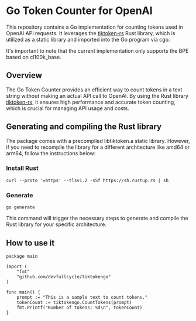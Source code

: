 # Go Token Counter for OpenAI

This repository contains a Go implementation for counting tokens used in OpenAI API requests. It leverages the [tiktoken-rs](https://github.com/zurawiki/tiktoken-rs) Rust library, which is utilized as a static library and imported into the Go program via cgo.

It's important to note that the current implementation only supports the BPE based on cl100k_base.

## Overview

The Go Token Counter provides an efficient way to count tokens in a text string without making an actual API call to OpenAI. By using the Rust library [tiktoken-rs](https://github.com/zurawiki/tiktoken-rs), it ensures high performance and accurate token counting, which is crucial for managing API usage and costs.

## Generating and compiling the Rust library

The package comes with a precompiled libtiktoken.a static library. However, if you need to recompile the library for a different architecture like amd64 or arm64, follow the instructions below:

### Install Rust
```
curl --proto '=https' --tlsv1.2 -sSf https://sh.rustup.rs | sh
```

### Generate
```
go generate
```

This command will trigger the necessary steps to generate and compile the Rust library for your specific architecture.

## How to use it

```
package main

import (
	"fmt"
	"github.com/devfullcycle/tiktokengo"
)

func main() {
	prompt := "This is a sample text to count tokens."
	tokenCount := tiktokengo.CountTokens(prompt)
	fmt.Printf("Number of tokens: %d\n", tokenCount)
}
```
